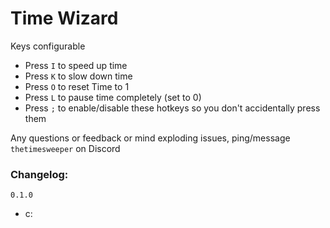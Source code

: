# Time Wizard
Keys configurable
- Press `I` to speed up time
- Press `K` to slow down time
- Press `O` to reset Time to 1
- Press `L` to pause time completely (set to 0)
- Press `;` to enable/disable these hotkeys so you don't accidentally press them

Any questions or feedback or mind exploding issues, ping/message `thetimesweeper` on Discord
### Changelog:

`0.1.0`
 - c: